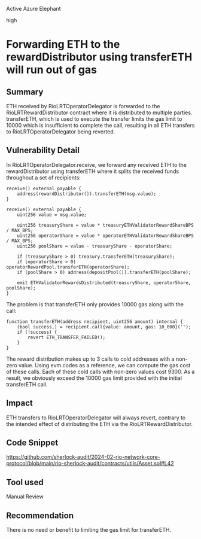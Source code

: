 Active Azure Elephant

high

# Forwarding ETH to the rewardDistributor using transferETH will run out of gas

## Summary

ETH received by RioLRTOperatorDelegator is forwarded to the RioLRTRewardDistributor contract where it is distributed to multiple parties. transferETH, which is used to execute the transfer limits the gas limit to 10000 which is insufficient to complete the call, resulting in all ETH transfers to RioLRTOperatorDelegator being reverted.

## Vulnerability Detail

In RioLRTOperatorDelegator.receive, we forward any received ETH to the rewardDistributor using transferETH where it splits the received funds throughout a set of recipients:

```solidity
receive() external payable {
    address(rewardDistributor()).transferETH(msg.value);
}
```

```solidity
receive() external payable {
    uint256 value = msg.value;

    uint256 treasuryShare = value * treasuryETHValidatorRewardShareBPS / MAX_BPS;
    uint256 operatorShare = value * operatorETHValidatorRewardShareBPS / MAX_BPS;
    uint256 poolShare = value - treasuryShare - operatorShare;

    if (treasuryShare > 0) treasury.transferETH(treasuryShare);
    if (operatorShare > 0) operatorRewardPool.transferETH(operatorShare);
    if (poolShare > 0) address(depositPool()).transferETH(poolShare);

    emit ETHValidatorRewardsDistributed(treasuryShare, operatorShare, poolShare);
}
```

The problem is that transferETH only provides 10000 gas along with the call:

```solidity
function transferETH(address recipient, uint256 amount) internal {
    (bool success,) = recipient.call{value: amount, gas: 10_000}('');
    if (!success) {
        revert ETH_TRANSFER_FAILED();
    }
}
```

The reward distribution makes up to 3 calls to cold addresses with a non-zero value. Using evm.codes as a reference, we can compute the gas cost of these calls. Each of these cold calls with non-zero values cost 9300. As a result, we obviously exceed the 10000 gas limit provided with the initial transferETH call. 

## Impact

ETH transfers to RioLRTOperatorDelegator will always revert, contrary to the intended effect of distributing the ETH via the RioLRTRewardDistributor.

## Code Snippet

https://github.com/sherlock-audit/2024-02-rio-network-core-protocol/blob/main/rio-sherlock-audit/contracts/utils/Asset.sol#L42

## Tool used

Manual Review

## Recommendation

There is no need or benefit to limiting the gas limit for transferETH.